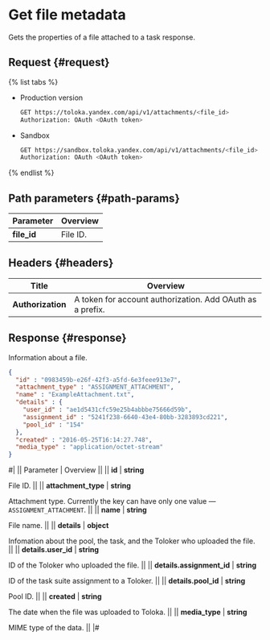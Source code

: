 # Get file metadata

Gets the properties of a file attached to a task response.

## Request {#request}

{% list tabs %}

- Production version

  ```bash
  GET https://toloka.yandex.com/api/v1/attachments/<file_id>
  Authorization: OAuth <OAuth token>
  ```

- Sandbox

  ```bash
  GET https://sandbox.toloka.yandex.com/api/v1/attachments/<file_id>
  Authorization: OAuth <OAuth token>
  ```

{% endlist %}

## Path parameters {#path-params}

Parameter | Overview
----- | -----
**file_id** | File ID.


## Headers {#headers}

Title | Overview
----- | -----
**Authorization** | A token for account authorization. Add OAuth as a prefix.


## Response {#response}

Information about a file.

```json
{
  "id" : "0983459b-e26f-42f3-a5fd-6e3feee913e7",
  "attachment_type" : "ASSIGNMENT_ATTACHMENT",
  "name" : "ExampleAttachment.txt",
  "details" : {
    "user_id" : "ae1d5431cfc59e25b4abbbe75666d59b",
    "assignment_id" : "5241f238-6640-43e4-80bb-3283893cd221",
    "pool_id" : "154"
  },
  "created" : "2016-05-25T16:14:27.748",
  "media_type" : "application/octet-stream"
}
```

#|
|| Parameter | Overview ||
|| **id** | **string**

File ID. ||
|| **attachment_type** | **string**

Attachment type. Currently the key can have only one value — `ASSIGNMENT_ATTACHMENT`. ||
|| **name** | **string**

File name. ||
|| **details** | **object**

Infomation about the pool, the task, and the Toloker who uploaded the file. ||
|| **details.user_id** | **string**

ID of the Toloker who uploaded the file. ||
|| **details.assignment_id** | **string**

ID of the task suite assignment to a Toloker. ||
|| **details.pool_id** | **string**

Pool ID. ||
|| **created** | **string**

The date when the file was uploaded to Toloka. ||
|| **media_type** | **string**

MIME type of the data. ||
|#
